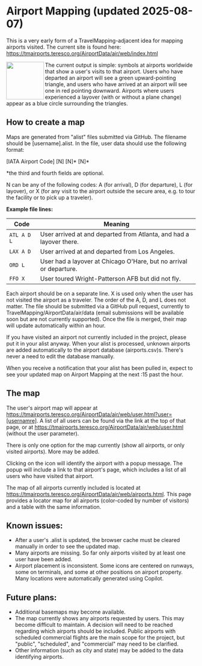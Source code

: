 # Airport Mapping (updated 2025-08-07)

This is a very early form of a TravelMapping-adjacent idea for mapping airports visited. The current site is found here: https://tmairports.teresco.org/AirportData/air/web/index.html

<img align="left" width="100" height="100" src="https://travelmapping.github.io/AirportData/images/LAX(3).png"> The current output is simple: symbols at airports worldwide that show a user's visits to that airport. Users who have departed an airport will see a green upward-pointing triangle, and users who have arrived at an airport will see one in red pointing downward. Airports where users experienced a layover (with or without a plane change) appear as a blue circle surrounding the triangles.

## How to create a map

Maps are generated from "alist" files submitted via GitHub. The filename should be [username].alist. In the file, user data should use the following format:

[IATA Airport Code] [N] [N]* [N]*

*the third and fourth fields are optional.

N can be any of the following codes: A (for arrival), D (for departure), L (for layover), or X (for any visit to the airport outside the secure area, e.g. to tour the facility or to pick up a traveler).

**Example file lines:**

| Code       | Meaning                                                             |
|------------|---------------------------------------------------------------------|
| `ATL A D L`| User arrived at and departed from Atlanta, and had a layover there. |
| `LAX A D`  | User arrived at and departed from Los Angeles.                      |
| `ORD L`    | User had a layover at Chicago O'Hare, but no arrival or departure.  |
| `FFO X`    | User toured Wright-Patterson AFB but did not fly.                   |

Each airport should be on a separate line. X is used only when the user has not visited the airport as a traveler. The order of the A, D, and L does not matter. The file should be submitted via a GitHub pull request, currently to TravelMapping/AirportData/air/data (email submissions will be available soon but are not currently supported). Once the file is merged, their map will update automatically within an hour.

If you have visited an airport not currently included in the project, please put it in your alist anyway. When your alist is processed, unknown airports are added automatically to the airport database (airports.csv)s. There's never a need to edit the database manually.

When you receive a notification that your alist has been pulled in, expect to see your updated map on Airport Mapping at the next :15 past the hour.

## The map

The user's airport map will appear at https://tmairports.teresco.org/AirportData/air/web/user.html?user=[usernamre]. A list of all users can be found via the link at the top of that page, or at https://tmairports.teresco.org/AirportData/air/web/user.html (without the user parameter).

There is only one option for the map currently (show all airports, or only visited airports). More may be added.

Clicking on the icon will identify the airport with a popup message. The popup will include a link to that airport's page, which includes a list of all users who have visited that airport.

The map of all airports currently included is located at https://tmairports.teresco.org/AirportData/air/web/airports.html. This page provides a locator map for all airports (color-coded by number of visitors) and a table with the same information.

## Known issues:

* After a user's .alist is updated, the browser cache must be cleared manually in order to see the updated map.
* Many airports are missing. So far only airports visited by at least one user have been added.
* Airport placement is inconsistent. Some icons are centered on runways, some on terminals, and some at other positions on airport property. Many locations were automatically generated using Copilot.

## Future plans:

* Additional basemaps may become available.
* The map currently shows any airports requested by users. This may become difficult to maintain. A decision will need to be reached regarding which airports should be included. Public airports with scheduled commercial flights are the main scope for the project, but "public", "scheduled", and "commercial" may need to be clarified.
* Other information (such as city and state) may be added to the data identifying airports.
